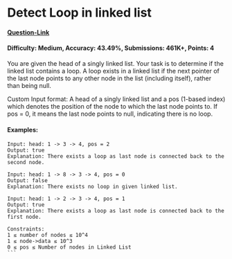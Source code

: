 # Detect Loop in linked list
#### [Question-Link](https://www.geeksforgeeks.org/problems/detect-loop-in-linked-list/1)
#### Difficulty: Medium, Accuracy: 43.49%, Submissions: 461K+, Points: 4

You are given the head of a singly linked list. Your task is to determine if the linked list contains a loop. A loop exists in a linked list if the next pointer of the last node points to any other node in the list (including itself), rather than being null.

Custom Input format:
A head of a singly linked list and a pos (1-based index) which denotes the position of the node to which the last node points to. If pos = 0, it means the last node points to null, indicating there is no loop.

#### Examples:
```
Input: head: 1 -> 3 -> 4, pos = 2
Output: true
Explanation: There exists a loop as last node is connected back to the second node.
```
```
Input: head: 1 -> 8 -> 3 -> 4, pos = 0
Output: false
Explanation: There exists no loop in given linked list.
```
```
Input: head: 1 -> 2 -> 3 -> 4, pos = 1
Output: true
Explanation: There exists a loop as last node is connected back to the first node.
```
````
Constraints:
1 ≤ number of nodes ≤ 10^4
1 ≤ node->data ≤ 10^3       
0 ≤ pos ≤ Number of nodes in Linked List
```
